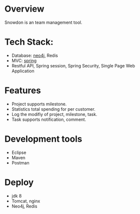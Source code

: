 # Overview
Snowdon is an team management tool.

# Tech Stack:
* Database: [neo4j](http://neo4j.com/), Redis
* MVC: [spring](https://spring.io/) 
* Restful API, Spring session, Spring Security, Single Page Web Application

# Features
* Project supports milestone.
* Statistics total spending for per customer.
* Log the modifiy of project, milestone, task.
* Task supports notification, comment.


# Development tools
* Eclipse
* Maven
* Postman

# Deploy
* jdk 8
* Tomcat, nginx
* Neo4j, Redis
